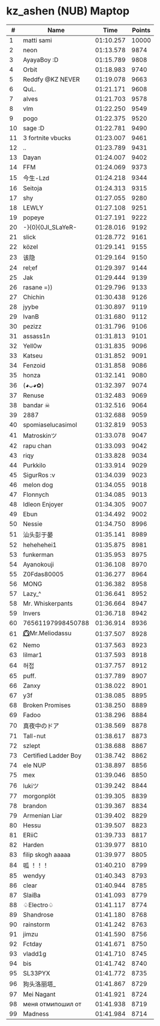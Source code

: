 # kz_ashen (NUB) Maptop

|  # | Name | Time | Points |
|-------------- | -------------- | -------------- | -------------- | 
| 1 | matti sami | 01:10.257 | 10000 | 
| 2 | neon | 01:13.578 | 9874 | 
| 3 | AyayaBoy :D | 01:15.789 | 9808 | 
| 4 | Orbit | 01:18.983 | 9740 | 
| 5 | Reddfy @KZ NEVER | 01:19.078 | 9663 | 
| 6 | QuL. | 01:21.171 | 9608 | 
| 7 | alves | 01:21.703 | 9578 | 
| 8 | vlm | 01:22.250 | 9549 | 
| 9 | pogo | 01:22.375 | 9520 | 
| 10 | sage :D | 01:22.781 | 9490 | 
| 11 | 3 fortnite vbucks | 01:23.007 | 9461 | 
| 12 | .. | 01:23.789 | 9431 | 
| 13 | Dayan | 01:24.007 | 9402 | 
| 14 | FFM | 01:24.069 | 9373 | 
| 15 | 今生-Lzd | 01:24.218 | 9344 | 
| 16 | Seitoja | 01:24.313 | 9315 | 
| 17 | shy | 01:27.055 | 9280 | 
| 18 | LEWLY | 01:27.108 | 9251 | 
| 19 | popeye | 01:27.191 | 9222 | 
| 20 | -}{0}{0JI_SLaYeR- | 01:28.016 | 9192 | 
| 21 | slick | 01:28.772 | 9161 | 
| 22 | közel | 01:29.141 | 9155 | 
| 23 | 该隐 | 01:29.164 | 9150 | 
| 24 | rel;ef | 01:29.397 | 9144 | 
| 25 | Jak | 01:29.444 | 9139 | 
| 26 | rasane =)) | 01:29.796 | 9133 | 
| 27 | Chichin | 01:30.438 | 9126 | 
| 28 | jyybe | 01:30.897 | 9119 | 
| 29 | IvanB | 01:31.680 | 9112 | 
| 30 | pezizz | 01:31.796 | 9106 | 
| 31 | assass1n | 01:31.813 | 9101 | 
| 32 | Yell0w | 01:31.835 | 9096 | 
| 33 | Katseu | 01:31.852 | 9091 | 
| 34 | Fenzoid | 01:31.858 | 9086 | 
| 35 | honza | 01:32.141 | 9080 | 
| 36 | (◕ᴗ◕✿) | 01:32.397 | 9074 | 
| 37 | Renuse | 01:32.483 | 9069 | 
| 38 | bandar ☠ | 01:32.516 | 9064 | 
| 39 | 2887 | 01:32.688 | 9059 | 
| 40 | spomiaselucasimol | 01:32.819 | 9053 | 
| 41 | Matroskinツ | 01:33.078 | 9047 | 
| 42 | rapu chan | 01:33.093 | 9042 | 
| 43 | riqy | 01:33.828 | 9034 | 
| 44 | Purkkilo | 01:33.914 | 9029 | 
| 45 | SigurRos :v | 01:34.039 | 9023 | 
| 46 | melon dog | 01:34.055 | 9018 | 
| 47 | Flonnych | 01:34.085 | 9013 | 
| 48 | Idleon Enjoyer | 01:34.305 | 9007 | 
| 49 | Ebun | 01:34.492 | 9002 | 
| 50 | Nessie | 01:34.750 | 8996 | 
| 51 | 汕头彭于晏 | 01:35.141 | 8989 | 
| 52 | hehehehei1 | 01:35.875 | 8981 | 
| 53 | funkerman | 01:35.953 | 8975 | 
| 54 | Ayanokouji | 01:36.108 | 8970 | 
| 55 | Z0Fdas80005 | 01:36.277 | 8964 | 
| 56 | MONG | 01:36.382 | 8958 | 
| 57 | Lazy_^ | 01:36.641 | 8952 | 
| 58 | Mr. Whiskerpants | 01:36.664 | 8947 | 
| 59 | Invers | 01:36.718 | 8942 | 
| 60 | 76561197998450788 | 01:36.914 | 8936 | 
| 61 | ⭕⃤Mr.Meliodassu | 01:37.507 | 8928 | 
| 62 | Nemo | 01:37.563 | 8923 | 
| 63 | lilmar1 | 01:37.593 | 8918 | 
| 64 | 허접 | 01:37.757 | 8912 | 
| 65 | puff. | 01:37.789 | 8907 | 
| 66 | Zanxy | 01:38.022 | 8901 | 
| 67 | y3f | 01:38.085 | 8895 | 
| 68 | Broken Promises | 01:38.250 | 8889 | 
| 69 | Fadoo | 01:38.296 | 8884 | 
| 70 | 真夜中のドア | 01:38.569 | 8878 | 
| 71 | Tall-nut | 01:38.617 | 8873 | 
| 72 | szlept | 01:38.688 | 8867 | 
| 73 | Certified Ladder Boy | 01:38.742 | 8862 | 
| 74 | ele NUP | 01:38.897 | 8856 | 
| 75 | mex | 01:39.046 | 8850 | 
| 76 | lukiツ | 01:39.242 | 8844 | 
| 77 | morgonplöt | 01:39.305 | 8839 | 
| 78 | brandon | 01:39.367 | 8834 | 
| 79 | Armenian Liar | 01:39.402 | 8829 | 
| 80 | Hessu | 01:39.507 | 8823 | 
| 81 | ERiiC | 01:39.733 | 8817 | 
| 82 | Harden | 01:39.977 | 8810 | 
| 83 | filip skogh aaaaa | 01:39.977 | 8805 | 
| 84 | 呱 ！！！ | 01:40.210 | 8799 | 
| 85 | wendyy | 01:40.343 | 8793 | 
| 86 | clear | 01:40.944 | 8785 | 
| 87 | SlaiBa | 01:41.093 | 8779 | 
| 88 | ♤Electro♤ | 01:41.117 | 8774 | 
| 89 | Shandrose | 01:41.180 | 8768 | 
| 90 | rainstorm | 01:41.242 | 8763 | 
| 91 | jimzu | 01:41.590 | 8756 | 
| 92 | Fctday | 01:41.671 | 8750 | 
| 93 | vladd1g | 01:41.710 | 8745 | 
| 94 | bis | 01:41.742 | 8740 | 
| 95 | SL33PYX | 01:41.772 | 8735 | 
| 96 | 狗头洛丽塔_ | 01:41.867 | 8729 | 
| 97 | Mei Nagant | 01:41.921 | 8724 | 
| 98 | меня отмипошил от | 01:41.938 | 8719 | 
| 99 | Madness | 01:41.984 | 8714 | 

